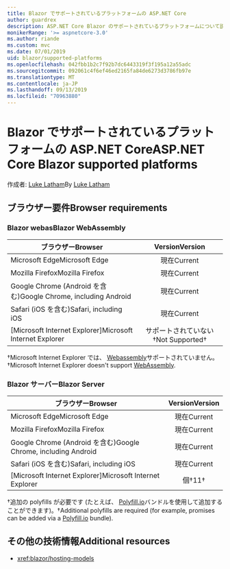 ```yaml
---
title: Blazor でサポートされているプラットフォームの ASP.NET Core
author: guardrex
description: ASP.NET Core Blazor のサポートされているプラットフォームについて説明します。
monikerRange: '>= aspnetcore-3.0'
ms.author: riande
ms.custom: mvc
ms.date: 07/01/2019
uid: blazor/supported-platforms
ms.openlocfilehash: 042fbb1b2c7f92b7dc6443319f3f195a12a55adc
ms.sourcegitcommit: 092061c4f6ef46ed2165fa84de6273d3786fb97e
ms.translationtype: MT
ms.contentlocale: ja-JP
ms.lasthandoff: 09/13/2019
ms.locfileid: "70963880"
---
```

# <a name="aspnet-core-blazor-supported-platforms"></a><span data-ttu-id="2f758-103">Blazor でサポートされているプラットフォームの ASP.NET Core</span><span class="sxs-lookup"><span data-stu-id="2f758-103">ASP.NET Core Blazor supported platforms</span></span>

<span data-ttu-id="2f758-104">作成者: [Luke Latham](https://github.com/guardrex)</span><span class="sxs-lookup"><span data-stu-id="2f758-104">By [Luke Latham](https://github.com/guardrex)</span></span>

## <a name="browser-requirements"></a><span data-ttu-id="2f758-105">ブラウザー要件</span><span class="sxs-lookup"><span data-stu-id="2f758-105">Browser requirements</span></span>

### <a name="blazor-webassembly"></a><span data-ttu-id="2f758-106">Blazor webas</span><span class="sxs-lookup"><span data-stu-id="2f758-106">Blazor WebAssembly</span></span>

| <span data-ttu-id="2f758-107">ブラウザー</span><span class="sxs-lookup"><span data-stu-id="2f758-107">Browser</span></span>                          | <span data-ttu-id="2f758-108">Version</span><span class="sxs-lookup"><span data-stu-id="2f758-108">Version</span></span>               |
| -------------------------------- | :-------------------: |
| <span data-ttu-id="2f758-109">Microsoft Edge</span><span class="sxs-lookup"><span data-stu-id="2f758-109">Microsoft Edge</span></span>                   | <span data-ttu-id="2f758-110">現在</span><span class="sxs-lookup"><span data-stu-id="2f758-110">Current</span></span>               |
| <span data-ttu-id="2f758-111">Mozilla Firefox</span><span class="sxs-lookup"><span data-stu-id="2f758-111">Mozilla Firefox</span></span>                  | <span data-ttu-id="2f758-112">現在</span><span class="sxs-lookup"><span data-stu-id="2f758-112">Current</span></span>               |
| <span data-ttu-id="2f758-113">Google Chrome (Android を含む)</span><span class="sxs-lookup"><span data-stu-id="2f758-113">Google Chrome, including Android</span></span> | <span data-ttu-id="2f758-114">現在</span><span class="sxs-lookup"><span data-stu-id="2f758-114">Current</span></span>               |
| <span data-ttu-id="2f758-115">Safari (iOS を含む)</span><span class="sxs-lookup"><span data-stu-id="2f758-115">Safari, including iOS</span></span>            | <span data-ttu-id="2f758-116">現在</span><span class="sxs-lookup"><span data-stu-id="2f758-116">Current</span></span>               |
| <span data-ttu-id="2f758-117">[Microsoft Internet Explorer]</span><span class="sxs-lookup"><span data-stu-id="2f758-117">Microsoft Internet Explorer</span></span>      | <span data-ttu-id="2f758-118">サポートされていない&dagger;</span><span class="sxs-lookup"><span data-stu-id="2f758-118">Not Supported&dagger;</span></span> |

<span data-ttu-id="2f758-119">&dagger;Microsoft Internet Explorer では、 [Webassembly](https://webassembly.org)サポートされていません。</span><span class="sxs-lookup"><span data-stu-id="2f758-119">&dagger;Microsoft Internet Explorer doesn't support [WebAssembly](https://webassembly.org).</span></span>

### <a name="blazor-server"></a><span data-ttu-id="2f758-120">Blazor サーバー</span><span class="sxs-lookup"><span data-stu-id="2f758-120">Blazor Server</span></span>

| <span data-ttu-id="2f758-121">ブラウザー</span><span class="sxs-lookup"><span data-stu-id="2f758-121">Browser</span></span>                          | <span data-ttu-id="2f758-122">Version</span><span class="sxs-lookup"><span data-stu-id="2f758-122">Version</span></span>    |
| -------------------------------- | :--------: |
| <span data-ttu-id="2f758-123">Microsoft Edge</span><span class="sxs-lookup"><span data-stu-id="2f758-123">Microsoft Edge</span></span>                   | <span data-ttu-id="2f758-124">現在</span><span class="sxs-lookup"><span data-stu-id="2f758-124">Current</span></span>    |
| <span data-ttu-id="2f758-125">Mozilla Firefox</span><span class="sxs-lookup"><span data-stu-id="2f758-125">Mozilla Firefox</span></span>                  | <span data-ttu-id="2f758-126">現在</span><span class="sxs-lookup"><span data-stu-id="2f758-126">Current</span></span>    |
| <span data-ttu-id="2f758-127">Google Chrome (Android を含む)</span><span class="sxs-lookup"><span data-stu-id="2f758-127">Google Chrome, including Android</span></span> | <span data-ttu-id="2f758-128">現在</span><span class="sxs-lookup"><span data-stu-id="2f758-128">Current</span></span>    |
| <span data-ttu-id="2f758-129">Safari (iOS を含む)</span><span class="sxs-lookup"><span data-stu-id="2f758-129">Safari, including iOS</span></span>            | <span data-ttu-id="2f758-130">現在</span><span class="sxs-lookup"><span data-stu-id="2f758-130">Current</span></span>    |
| <span data-ttu-id="2f758-131">[Microsoft Internet Explorer]</span><span class="sxs-lookup"><span data-stu-id="2f758-131">Microsoft Internet Explorer</span></span>      | <span data-ttu-id="2f758-132">個&dagger;</span><span class="sxs-lookup"><span data-stu-id="2f758-132">11&dagger;</span></span> |

<span data-ttu-id="2f758-133">&dagger;追加の polyfills が必要です (たとえば、 [Polyfill.io](https://polyfill.io/v3/)バンドルを使用して追加することができます)。</span><span class="sxs-lookup"><span data-stu-id="2f758-133">&dagger;Additional polyfills are required (for example, promises can be added via a [Polyfill.io](https://polyfill.io/v3/) bundle).</span></span>

## <a name="additional-resources"></a><span data-ttu-id="2f758-134">その他の技術情報</span><span class="sxs-lookup"><span data-stu-id="2f758-134">Additional resources</span></span>

* <xref:blazor/hosting-models>
